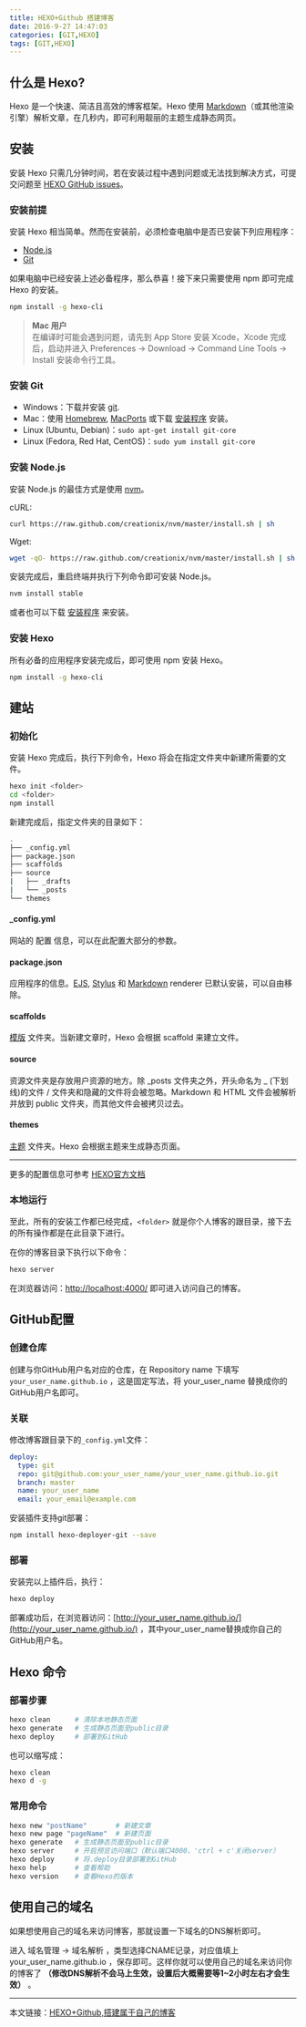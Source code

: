 ```yaml
---
title: HEXO+Github 搭建博客
date: 2016-9-27 14:47:03
categories: [GIT,HEXO]
tags: [GIT,HEXO]
---
```


## 什么是 Hexo?    

Hexo 是一个快速、简洁且高效的博客框架。Hexo 使用 [Markdown](http://daringfireball.net/projects/markdown/)（或其他渲染引擎）解析文章，在几秒内，即可利用靓丽的主题生成静态网页。  

## 安装  

安装 Hexo 只需几分钟时间，若在安装过程中遇到问题或无法找到解决方式，可提交问题至 [HEXO GitHub issues](https://github.com/hexojs/hexo/issues)。  

<!-- more -->

### 安装前提  

安装 Hexo 相当简单。然而在安装前，必须检查电脑中是否已安装下列应用程序：  

* [Node.js](http://nodejs.org/)  
* [Git](https://git-scm.com/)  

如果电脑中已经安装上述必备程序，那么恭喜！接下来只需要使用 npm 即可完成 Hexo 的安装。  

```bash
npm install -g hexo-cli
```

> **Mac 用户**  
> 在编译时可能会遇到问题，请先到 App Store 安装 Xcode，Xcode 完成后，启动并进入 Preferences -> Download -> Command Line Tools -> Install 安装命令行工具。  

### 安装 Git  
* Windows：下载并安装 [git](https://git-scm.com/download/win).  
* Mac：使用 [Homebrew](http://brew.sh/), [MacPorts](http://www.macports.org/) 或下载 [安装程序](https://sourceforge.net/projects/git-osx-installer/) 安装。  
* Linux (Ubuntu, Debian)：`sudo apt-get install git-core`  
* Linux (Fedora, Red Hat, CentOS)：`sudo yum install git-core`  

### 安装 Node.js

安装 Node.js 的最佳方式是使用 [nvm](https://github.com/creationix/nvm)。  

cURL:

```bash
curl https://raw.github.com/creationix/nvm/master/install.sh | sh
```
Wget:

```bash
wget -qO- https://raw.github.com/creationix/nvm/master/install.sh | sh
```
安装完成后，重启终端并执行下列命令即可安装 Node.js。  

```bash
nvm install stable
```
或者也可以下载 [安装程序](http://nodejs.org/) 来安装。  

### 安装 Hexo  

所有必备的应用程序安装完成后，即可使用 npm 安装 Hexo。  

```bash
npm install -g hexo-cli
```

## 建站  

### 初始化  

安装 Hexo 完成后，执行下列命令，Hexo 将会在指定文件夹中新建所需要的文件。  

```bash
hexo init <folder>
cd <folder>
npm install
```

新建完成后，指定文件夹的目录如下：  

```bash
.
├── _config.yml
├── package.json
├── scaffolds
├── source
|   ├── _drafts
|   └── _posts
└── themes
```

#### \_config.yml

网站的 配置 信息，可以在此配置大部分的参数。  

#### package.json  

应用程序的信息。[EJS](http://embeddedjs.com/), [Stylus](http://learnboost.github.io/stylus/) 和 [Markdown](http://daringfireball.net/projects/markdown/) renderer 已默认安装，可以自由移除。  

####  scaffolds  

[模版](https://hexo.io/docs/writing.html#Scaffolds) 文件夹。当新建文章时，Hexo 会根据 scaffold 来建立文件。  

#### source  

资源文件夹是存放用户资源的地方。除 \_posts 文件夹之外，开头命名为 _ (下划线)的文件 / 文件夹和隐藏的文件将会被忽略。Markdown 和 HTML 文件会被解析并放到 public 文件夹，而其他文件会被拷贝过去。  

#### themes  

[主题](https://hexo.io/docs/themes.html) 文件夹。Hexo 会根据主题来生成静态页面。  

---------

更多的配置信息可参考 [HEXO官方文档](https://hexo.io/docs/)  

### 本地运行

至此，所有的安装工作都已经完成，`<folder>` 就是你个人博客的跟目录，接下去的所有操作都是在此目录下进行。  

在你的博客目录下执行以下命令：  

```bash
hexo server
```

在浏览器访问：[http://localhost:4000/](http://localhost:4000/) 即可进入访问自己的博客。  

## GitHub配置  

### 创建仓库  

创建与你GitHub用户名对应的仓库，在 Repository name 下填写 `your_user_name.github.io` ，这是固定写法，将 your_user_name 替换成你的GitHub用户名即可。  

### 关联  

修改博客跟目录下的`_config.yml`文件：  

```yaml
deploy:
  type: git
  repo: git@github.com:your_user_name/your_user_name.github.io.git
  branch: master
  name: your_user_name
  email: your_email@example.com
```

安装插件支持git部署：  

```bash
npm install hexo-deployer-git --save
```

### 部署  

安装完以上插件后，执行：

```bash
hexo deploy
```

部署成功后，在浏览器访问：[http://your_user_name.github.io/](http://your_user_name.github.io/) ，其中your_user_name替换成你自己的GitHub用户名。  

## Hexo 命令  

### 部署步骤  

```bash
hexo clean      # 清除本地静态页面
hexo generate   # 生成静态页面至public目录
hexo deploy     # 部署到GitHub
```

也可以缩写成：  

```bash
hexo clean
hexo d -g
```

### 常用命令  

```bash
hexo new "postName"       # 新建文章
hexo new page "pageName"  # 新建页面
hexo generate   # 生成静态页面至public目录
hexo server     # 开启预览访问端口（默认端口4000，'ctrl + c'关闭server）
hexo deploy     # 将.deploy目录部署到GitHub
hexo help       # 查看帮助
hexo version    # 查看Hexo的版本
```

## 使用自己的域名  

如果想使用自己的域名来访问博客，那就设置一下域名的DNS解析即可。  

进入 域名管理 -> 域名解析 ，类型选择CNAME记录，对应值填上 your_user_name.github.io ，保存即可。这样你就可以使用自己的域名来访问你的博客了 **（修改DNS解析不会马上生效，设置后大概需要等1~2小时左右才会生效）** 。  

-----------

本文链接：[HEXO+Github,搭建属于自己的博客](/2016/09/27/hexo_github_blog/)  
